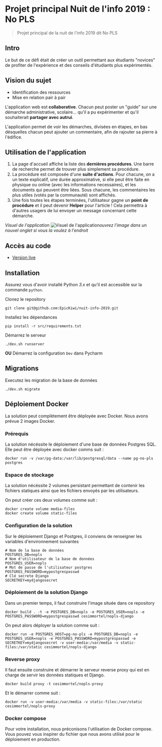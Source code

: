 # Projet principal Nuit de l'info 2019 : No PLS

> Projet principal de la nuit de l'info 2019 dit No PLS

## Intro

Le but de ce défi était de créer un outil permettant aux étudiants "novices" de profiter de l'expérience et des conseils d'étudiants plus expérimentés. 

## Vision du sujet

- Identification des ressources
- Mise en relation pair à pair

L'application web est **collaborative**. 
Chacun peut poster un "guide" sur une démarche administrative, scolaire... qu'il a pu expérimenter et qu'il souhaiterait **partager avec autrui**. 

L'application permet de voir les démarches, divisées en étapes, en bas désquelles chacun peut ajouter un commentaire, afin de rajouter sa pierre à l'édifice.

## Utilisation de l'application

1. La page d'accueil affiche la liste des **dernières procédures**. Une barre de recherche permet de trouver plus simplement sa procédure.
2. La procédure est composée d'une **suite d'actions**. Pour chacune, on a un texte explicatif, une durée approximative, si elle peut être faite en physique ou online (avec les informations necessaires), et les documents qui peuvent être liées. Sous chacune, les commentaires les plus utiles (votés par la communauté) sont affichés. 
3. Une fois toutes les étapes terminées, l'utilisateur gagne un **point de procédure** et il peut devenir **Helper** pour l'article ! Cela permettra à d'autres usagers de lui envoyer un message concernant cette démarche.

*Visuel de l'application*
![Visuel de l'application](https://cdn.discordapp.com/attachments/652190133176500256/652376458597105695/20191206_061034.jpg "Visuel de l'application")*ouvrez l'image dans un nouvel onglet si vous la voulez à l'endroit*

## Accès au code

* [Version live](https://nopls.epickiwi.fr/)


## Installation

Assurez vous d'avoir installé Python *3.x* et qu'il est accessible sur la commande `python`.

Clonez le repository

```
git clone git@github.com:EpicKiwi/nuit-info-2019.git
```

Installez les dépendances

```
pip install -r src/requirements.txt
```

Démarrez le serveur

```
./dev.sh runserver
```

**OU** Démarrez la configuration `Dev` dans Pycharm

## Migrations

Executez les migration de la base de données

```
./dev.sh migrate
```

## Déploiement Docker

La solution peut complètement être déployée avec Docker. Nous avons prévue 2 images Docker.

### Prérequis

La solution nécéssite le déploiement d'une base de données Postgres SQL. Elle peut être déployée avec docker comms suit :

```
docker run -v /var/pg-data:/var/lib/postgresql/data --name pg-no-pls postgres
```

### Espace de stockage

La solution nécéssite 2 volumes persistant permettant de contenir les fichiers statiques ainsi que les fichiers envoyés par les utilisateurs.

On peut créer ces deux volumes comme suit :

```
docker create volume media-files
docker create volume static-files
```

### Configuration de la solution

Sur le déploiement Django et Postgres, il conviens de renseigner les variables d'environnement suivantes

```
# Nom de la base de données
POSTGRES_DB=nopls
# Nom d'utilisateur de la base de données
POSTGRES_USER=nopls
# Mot de passe de l'utilisateur postgres
POSTGRES_PASSWORD=mypostgrespasswd
# Clé secrete Django
SECRETKEY=mydjangosecret
```

### Déploiement de la solution Django

Dans un premier temps, il faut construire l'image située dans ce repository

```
docker build . -t -e POSTGRES_DB=nopls -e POSTGRES_USER=nopls -e POSTGRES_PASSWORD=mypostgrespasswd cesimmortel/nopls-django
```

On peut alors déployer la solution comme suit :

```
docker run -e POSTGRES_HOST=pg-no-pls -e POSTGRES_DB=nopls -e POSTGRES_USER=nopls -e POSTGRES_PASSWORD=mypostgrespasswd -e SECRETKEY=mydjangosecret -v user-media:/var/media -v static-files:/var/static cesimmortel/nopls-django
```

### Reverse proxy

Il faut ensuite construire et démarrer le serveur reverse proxy qui est en charge de servir les données statiques et Django.

```
docker build proxy -t cesimmortel/nopls-proxy
```

Et le démarrer comme suit :

```
docker run -v user-media:/var/media -v static-files:/var/static cesimmortel/nopls-proxy
```

### Docker compose

Pour votre installation, nous préconisons l'utilisation de Docker compose. Vous pouvez vous inspirer du fichier que nous avons utilisé pour le déploiement en production.
